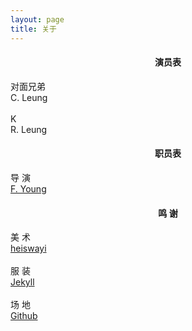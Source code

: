 ```yaml
---
layout: page
title: 关于
---
```


<h4 align="center">演员表</h4>

<div class="cate">
    <div class="content_left">对面兄弟</div>
    <div class="content_right">C. Leung</div>
    <br />
    <div class="content_left">K</div>
    <div class="content_right">R. Leung</div>
</div>

<h4 align="center">职员表</h4>

<div class="cate">
    <div class="content_left">导 演</div>
    <div class="content_right"><a href="mailto:yeayyoung@gmail.com">F. Young</a></div>
</div>

<h4 align="center">鸣 谢</h4>

<div class="cate">
    <div class="content_left">美 术</div>
    <div class="content_right"><a href="http://github.com/heiswayi/the-plain">heiswayi</a></div>
    <br />
    <div class="content_left">服 装</div>
    <div class="content_right"><a href="https://jekyllrb.com">Jekyll</a></div>
    <br />
    <div class="content_left">场 地</div>
    <div class="content_right"><a href="http://github.com/">Github</a></div>
</div>
